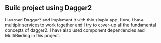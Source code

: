 ## Build project using Dagger2  
I learned Dagger2 and implement it with this simple app. Here, I have multiple services to work together and I try to cover-up all the fundamental concepts of dagger2. I have also used component dependencies and MultiBinding in this project.
